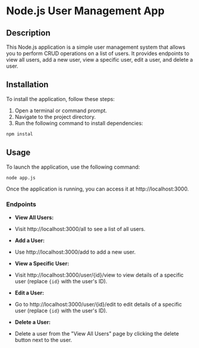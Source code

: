 # Node.js User Management App

## Description

This Node.js application is a simple user management system that allows you to perform CRUD operations on a list of users. It provides endpoints to view all users, add a new user, view a specific user, edit a user, and delete a user.

## Installation

To install the application, follow these steps:

1. Open a terminal or command prompt.
2. Navigate to the project directory.
3. Run the following command to install dependencies:

```bash
npm instal
```

## Usage

To launch the application, use the following command:
```bash
node app.js
```

Once the application is running, you can access it at http://localhost:3000.

### Endpoints

- **View All Users:**
- Visit http://localhost:3000/all to see a list of all users.

- **Add a User:**
- Use http://localhost:3000/add to add a new user.

- **View a Specific User:**
- Visit http://localhost:3000/user/{id}/view to view details of a specific user (replace `{id}` with the user's ID).

- **Edit a User:**
- Go to http://localhost:3000/user/{id}/edit to edit details of a specific user (replace `{id}` with the user's ID).

- **Delete a User:**
- Delete a user from the "View All Users" page by clicking the delete button next to the user.


